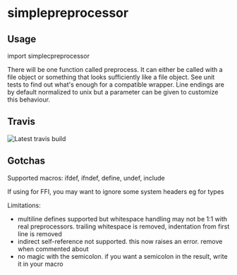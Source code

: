 # simplepreprocessor

Usage
---------

import simplecpreprocessor

There will be one function called preprocess. It can either be called with a file object or something that
looks sufficiently like a file object. See unit tests to find out what's enough for a compatible wrapper.
Line endings are by default normalized to unix but a parameter can be given to customize this behaviour.


Travis
-----------
![Latest travis build](https://travis-ci.org/nanonyme/simplecpreprocessor.svg?branch=master)

Gotchas
---------

Supported macros: ifdef, ifndef, define, undef, include

If using for FFI, you may want to ignore some system headers eg for types

Limitations:
 * multiline defines supported but whitespace handling may not be 1:1 with
   real preprocessors. trailing whitespace is removed, indentation from first
   line is removed
 * indirect self-reference not supported. this now raises an error. remove
   when commented about
 * no magic with the semicolon. if you want a semicolon in the result, write
   it in your macro